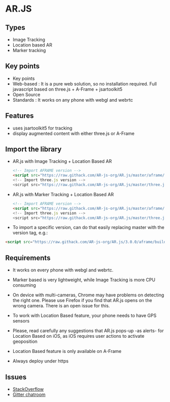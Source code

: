 # AR.JS

## Types

- Image Tracking
- Location based AR
- Marker tracking

## Key points

- Key points
- Web-based : It is a pure web solution, so no installation required. Full javascript based on three.js + A-Frame + jsartoolkit5
- Open Source
- Standards : It works on any phone with webgl and webrtc

## Features

- uses jsartoolkit5 for tracking
- display augmented content with either three.js or A-Frame
  
## Import the library

- AR.js with Image Tracking + Location Based AR

  ```html
  <!-- Import AFRAME version -->
  <script src="https://raw.githack.com/AR-js-org/AR.js/master/aframe/build/aframe-ar-nft.js">
  <!-- Import three.js version -->
  <script src="https://raw.githack.com/AR-js-org/AR.js/master/three.js/build/ar-nft.js">
  ```

- AR.js with Marker Tracking + Location Based AR

  ```html
  <!-- Import AFRAME version -->
  <script src="https://raw.githack.com/AR-js-org/AR.js/master/aframe/build/aframe-ar.js">
  <!-- Import three.js version -->
  <script src="https://raw.githack.com/AR-js-org/AR.js/master/three.js/build/ar.js">
  ```

-  To import a specific version, can do that easily replacing master with the version tag, e.g.:
  
  ```html
  <script src="https://raw.githack.com/AR-js-org/AR.js/3.0.0/aframe/build/aframe-ar-nft.js">
  ```

## Requirements

- It works on every phone with webgl and webrtc.
- Marker based is very lightweight, while Image Tracking is more CPU consuming
- On device with multi-cameras, Chrome may have problems on detecting the right one. Please use Firefox if you find that AR.js opens on the wrong camera. There is an open issue for this.
- To work with Location Based feature, your phone needs to have GPS sensors
- Please, read carefully any suggestions that AR.js pops-up -as alerts- for Location Based on iOS, as iOS requires user actions to activate geoposition
- Location Based feature is only available on A-Frame

- Always deploy under https

## Issues

- [StackOverflow](https://stackoverflow.com/search?q=ar.js)
- [Gitter chatroom](https://gitter.im/AR-js/Lobby)
